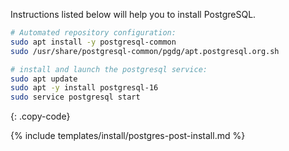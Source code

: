 Instructions listed below will help you to install PostgreSQL.

```bash
# Automated repository configuration:
sudo apt install -y postgresql-common
sudo /usr/share/postgresql-common/pgdg/apt.postgresql.org.sh

# install and launch the postgresql service:
sudo apt update
sudo apt -y install postgresql-16
sudo service postgresql start
```
{: .copy-code}

{% include templates/install/postgres-post-install.md %}
